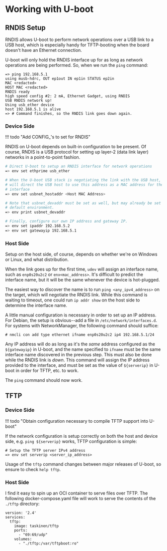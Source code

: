 # Working with U-boot

## RNDIS Setup

RNDIS allows U-boot to perform network operations over a USB link to a USB
host, which is especially handy for TFTP-booting when the board doesn't have
an Ethernet connection.

U-boot will only hold the RNDIS interface up for as long as network operations
are being performed. So, when we run the `ping` command:

```
=> ping 192.168.5.1
using musb-hdrc, OUT ep1out IN ep1in STATUS ep2in
MAC <redacted>
HOST MAC <redacted>
RNDIS ready
high speed config #2: 2 mA, Ethernet Gadget, using RNDIS
USB RNDIS network up!
Using usb_ether device
host 192.168.5.1 is alive
=> # Command finishes, so the RNDIS link goes down again.
```

### Device Side

!!! todo "Add CONFIG_'s to set for RNDIS"

RNDIS on U-boot depends on built-in configuration to be present. Of course,
RNDIS is a USB protocol for setting up layer-2 (data link layer) networks in
a point-to-point fashion.

```bash
# Direct U-boot to setup an RNDIS interface for network operations
=> env set ethprime usb_ether

# When the U-boot USB stack is negotiating the link with the USB host, U-boot
# will direct the USB host to use this address as a MAC address for the
# interface
=> env set usbnet_hostaddr <Host MAC Address>

# Note that usbnet_devaddr must be set as well, but may already be set in the
# default environment.
=> env print usbnet_devaddr

# Finally, configure our own IP address and gateway IP.
=> env set ipaddr 192.168.5.2
=> env set gatewayip 192.168.5.1
```

### Host Side

Setup on the host side, of course, depends on whether we're on Windows or
Linux, and what distribution.

When the link goes up for the first time, `udev` will assign an interface name,
such as `enp0s20u2c2` or `enx<mac_address>`. It's difficult to predict the
interface name, but it will be the same whenever the device is hot-plugged.

The easiest way to discover the name is to run `ping <any_ipv4_address>` on the
target, which will negotiate the RNDIS link. While this command is waiting to
timeout, one could run `ip addr show` on the host side to determine the
interface name.

A little manual configuration is necessary in order to set up an IP address.
For Debian, the setup is obvious--add a file in `/etc/network/interfaces.d`.
For systems with NetworkManager, the following command should suffice:

```
# nmcli con add type ethernet ifname enp0s20u2c2 ip4 192.168.5.1/24
```

Any IP address will do as long as it's the *same* address configured as the
`${gatewayip}` in U-boot, and the name specified to `ifname` must be the same
interface name discovered in the previous step. This must also be done while
the RNDIS link is *down*. This command will assign the IP address provided to
the interface, and must be set as the value of `${serverip}` in U-boot in order
for TFTP, etc. to work.

The `ping` command should now work.

## TFTP

### Device Side

!!! todo "Obtain configuration necessary to compile TFTP support into U-boot"

If the network configuration is setup correctly on both the host and device
side, e.g. `ping ${serverip}` works, TFTP configuration is simple:

```
# Setup the TFTP server IPv4 address
=> env set serverip <server_ip_address>
```

Usage of the `tftp` command changes between major releases of U-boot, so
ensure to check `help tftp`.

### Host Side

I find it easy to spin up an OCI container to serve files over TFTP. The
following docker-compose.yaml file will work to serve the contents of the
`./tftp` directory:

```
version: '2.4'
services:
  tftp:
    image: taskinen/tftp
    ports:
      - "69:69/udp"
    volumes:
      - "./tftp:/var/tftpboot:ro"
```
